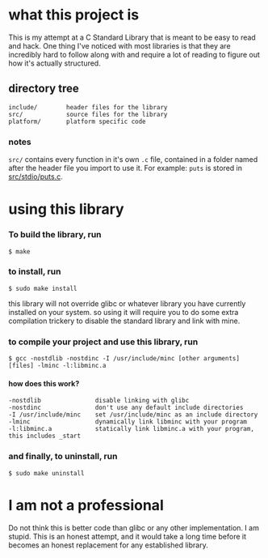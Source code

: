# what this project is
This is my attempt at a C Standard Library that is meant to be easy to read and hack.
One thing I've noticed with most libraries is that they are incredibly hard to follow along with and require a lot of reading to figure out how it's actually structured.

## directory tree
```
include/        header files for the library
src/            source files for the library
platform/       platform specific code
```

### notes
`src/` contains every function in it's own `.c` file, contained in a folder named after the header file you import to use it. For example: `puts` is stored in [src/stdio/puts.c](src/stdio/puts.c).

# using this library
### To build the library, run
```console
$ make
```

### to install, run
```console
$ sudo make install
```
this library will not override glibc or whatever library you have currently installed on your system. so using it will require you to do some extra compilation trickery to disable the standard library and link with mine.

### to compile your project and use this library, run
```console
$ gcc -nostdlib -nostdinc -I /usr/include/minc [other arguments] [files] -lminc -l:libminc.a
```
#### how does this work?
```
-nostdlib               disable linking with glibc
-nostdinc               don't use any default include directories
-I /usr/include/minc    set /usr/include/minc as an include directory
-lminc                  dynamically link libminc with your program
-l:libminc.a            statically link libminc.a with your program, this includes _start
```

### and finally, to uninstall, run
```console
$ sudo make uninstall
```

# I am not a professional
Do not think this is better code than glibc or any other implementation. I am stupid. This is an honest attempt, and it would take a long time before it becomes an honest replacement for any established library.
